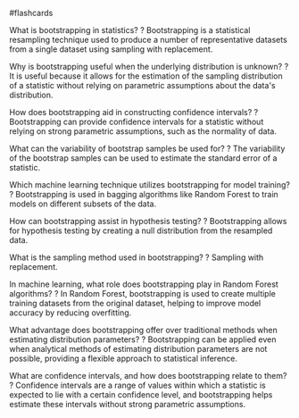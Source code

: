 #flashcards

What is bootstrapping in statistics?
?
Bootstrapping is a statistical resampling technique used to produce a number of representative datasets from a single dataset using sampling with replacement.

Why is bootstrapping useful when the underlying distribution is unknown?
?
It is useful because it allows for the estimation of the sampling distribution of a statistic without relying on parametric assumptions about the data's distribution.

How does bootstrapping aid in constructing confidence intervals?
?
Bootstrapping can provide confidence intervals for a statistic without relying on strong parametric assumptions, such as the normality of data.

What can the variability of bootstrap samples be used for?
?
The variability of the bootstrap samples can be used to estimate the standard error of a statistic.

Which machine learning technique utilizes bootstrapping for model training?
?
Bootstrapping is used in bagging algorithms like Random Forest to train models on different subsets of the data.

How can bootstrapping assist in hypothesis testing?
?
Bootstrapping allows for hypothesis testing by creating a null distribution from the resampled data.

What is the sampling method used in bootstrapping?
?
Sampling with replacement.

In machine learning, what role does bootstrapping play in Random Forest algorithms?
?
In Random Forest, bootstrapping is used to create multiple training datasets from the original dataset, helping to improve model accuracy by reducing overfitting.

What advantage does bootstrapping offer over traditional methods when estimating distribution parameters?
?
Bootstrapping can be applied even when analytical methods of estimating distribution parameters are not possible, providing a flexible approach to statistical inference.

What are confidence intervals, and how does bootstrapping relate to them?
?
Confidence intervals are a range of values within which a statistic is expected to lie with a certain confidence level, and bootstrapping helps estimate these intervals without strong parametric assumptions.

